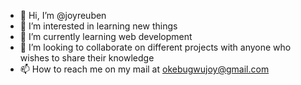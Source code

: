 - 👋 Hi, I’m @joyreuben
- 👀 I’m interested in learning new things
- 🌱 I’m currently learning web development
- 💞️ I’m looking to collaborate on different projects with anyone who wishes to share their knowledge
- 📫 How to reach me on my mail at okebugwujoy@gmail.com

<!---
joyreuben/joyreuben is a ✨ special ✨ repository because its `README.md` (this file) appears on your GitHub profile.
You can click the Preview link to take a look at your changes.
--->
